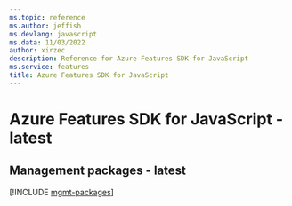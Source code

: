 ```yaml
---
ms.topic: reference
ms.author: jeffish
ms.devlang: javascript
ms.data: 11/03/2022
author: xirzec
description: Reference for Azure Features SDK for JavaScript
ms.service: features
title: Azure Features SDK for JavaScript
---
```

# Azure Features SDK for JavaScript - latest

## Management packages - latest
[!INCLUDE [mgmt-packages](features-mgmt-index.md)]